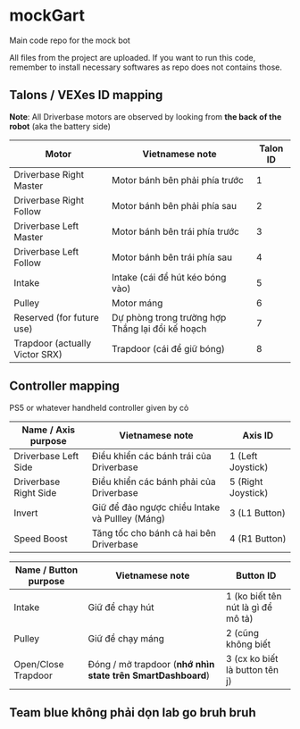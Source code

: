 # mockGart
Main code repo for the mock bot

All files from the project are uploaded.
If you want to run this code, remember to install necessary softwares as repo does not contains those.

## Talons / VEXes ID mapping

**Note**: All Driverbase motors are observed by looking from **the back of the robot** (aka the battery side)

|Motor|Vietnamese note|Talon ID|
|-----|---------------|--------|
|Driverbase Right Master|Motor bánh bên phải phía trước|1|
|Driverbase Right Follow|Motor bánh bên phải phía sau|2|
|Driverbase Left Master|Motor bánh bên trái phía trước|3|
|Driverbase Left Follow|Motor bánh bên trái phía sau|4|
|Intake|Intake (cái để hút kéo bóng vào)|5|
|Pulley|Motor máng|6|
|Reserved (for future use)|Dự phòng trong trường hợp Thắng lại đổi kế hoạch|7|
|Trapdoor (actually Victor SRX)|Trapdoor (cái để giữ bóng)|8|

## Controller mapping

PS5 or whatever handheld controller given by cỏ

|Name / Axis purpose|Vietnamese note|Axis ID|
|---------------------|---------------|---------|
|Driverbase Left Side|Điều khiển các bánh trái của Driverbase|1 (Left Joystick)|
|Driverbase Right Side|Điều khiển các bánh phải của Driverbase|5 (Right Joystick)|
|Invert|Giữ để đảo ngược chiều Intake và Pullley (Máng)|3 (L1 Button)|
|Speed Boost|Tăng tốc cho bánh cả hai bên Driverbase|4 (R1 Button)|

|Name / Button purpose|Vietnamese note|Button ID|
|---------------------|---------------|---------|
|Intake|Giữ để chạy hút|1 (ko biết tên nút là gì để mô tả)|
|Pulley|Giữ để chạy máng|2 (cũng không biết|
|Open/Close Trapdoor|Đóng / mở trapdoor (**nhớ nhìn state trên SmartDashboard**)|3 (cx ko biết là button tên j)|

## Team blue không phải dọn lab go bruh bruh
